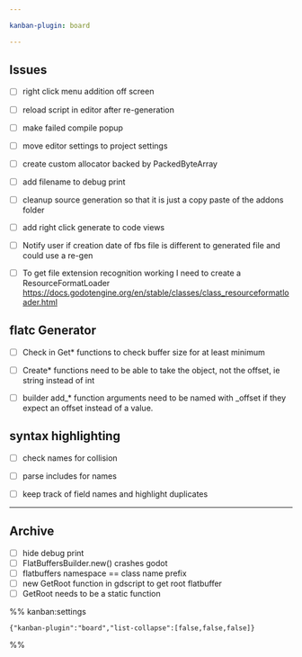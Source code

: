 ```yaml
---

kanban-plugin: board

---
```


## Issues

- [ ] right click menu addition off screen
- [ ] reload script in editor after re-generation
- [ ] make failed compile popup
- [ ] move editor settings to project settings
- [ ] create custom allocator backed by PackedByteArray
- [ ] add filename to debug print
- [ ] cleanup source generation so that it is just a copy paste of the addons folder
- [ ] add right click generate to code views
- [ ] Notify user if creation date of fbs file is different to generated file and could use a re-gen
- [ ] To get file extension recognition working I need to create a ResourceFormatLoader https://docs.godotengine.org/en/stable/classes/class_resourceformatloader.html


## flatc Generator

- [ ] Check in Get* functions to check buffer size for at least minimum
- [ ] Create* functions need to be able to take the object, not the offset, ie string instead of int
- [ ] builder add_* function arguments need to be named with \_offset if they expect an offset instead of a value.


## syntax highlighting

- [ ] check names for collision
- [ ] parse includes for names
- [ ] keep track of field names and highlight duplicates


***

## Archive

- [ ] hide debug print
- [ ] FlatBuffersBuilder.new() crashes godot
- [ ] flatbuffers namespace == class name prefix
- [ ] new GetRoot function in gdscript to get root flatbuffer
- [ ] GetRoot needs to be a static function

%% kanban:settings
```
{"kanban-plugin":"board","list-collapse":[false,false,false]}
```
%%